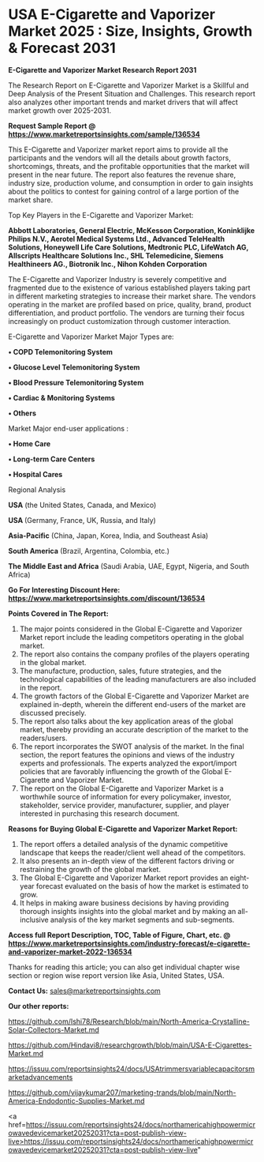 # USA E-Cigarette and Vaporizer Market 2025 : Size, Insights, Growth & Forecast 2031

<strong>E-Cigarette and Vaporizer Market Research Report 2031</strong>

The Research Report on E-Cigarette and Vaporizer Market is a Skillful and Deep Analysis of the Present Situation and Challenges. This research report also analyzes other important trends and market drivers that will affect market growth over 2025-2031.

<strong>Request Sample Report @ <a href=https://www.marketreportsinsights.com/sample/136534>https://www.marketreportsinsights.com/sample/136534</a></strong>

This E-Cigarette and Vaporizer market report aims to provide all the participants and the vendors will all the details about growth factors, shortcomings, threats, and the profitable opportunities that the market will present in the near future. The report also features the revenue share, industry size, production volume, and consumption in order to gain insights about the politics to contest for gaining control of a large portion of the market share.

Top Key Players in the E-Cigarette and Vaporizer Market:

<strong>Abbott Laboratories, General Electric, McKesson Corporation, Koninklijke Philips N.V., Aerotel Medical Systems Ltd., Advanced TeleHealth Solutions, Honeywell Life Care Solutions, Medtronic PLC, LifeWatch AG, Allscripts Healthcare Solutions Inc., SHL Telemedicine, Siemens Healthineers AG., Biotronik Inc., Nihon Kohden Corporation</strong>

The E-Cigarette and Vaporizer Industry is severely competitive and fragmented due to the existence of various established players taking part in different marketing strategies to increase their market share. The vendors operating in the market are profiled based on price, quality, brand, product differentiation, and product portfolio. The vendors are turning their focus increasingly on product customization through customer interaction.

E-Cigarette and Vaporizer Market Major Types are:

<strong>• COPD Telemonitoring System

• Glucose Level Telemonitoring System

• Blood Pressure Telemonitoring System

• Cardiac & Monitoring Systems

• Others</strong>

Market Major end-user applications :

<strong>• Home Care

• Long-term Care Centers

• Hospital Cares</strong>

Regional Analysis

</u><strong><b>USA</b></strong> (the United States, Canada, and Mexico)

<strong><b>USA </b></strong>(Germany, France, UK, Russia, and Italy)

<strong><b>Asia-Pacific</b></strong> (China, Japan, Korea, India, and Southeast Asia)

<strong><b>South America</b></strong> (Brazil, Argentina, Colombia, etc.)

<strong><b>The Middle East and Africa</b></strong> (Saudi Arabia, UAE, Egypt, Nigeria, and South Africa)

<strong>Go For Interesting Discount Here: <a href=https://www.marketreportsinsights.com/discount/136534>https://www.marketreportsinsights.com/discount/136534</a></strong>

<strong>Points Covered in The Report:</strong>
<ol>
  <li>The major points considered in the Global E-Cigarette and Vaporizer Market report include the leading competitors operating in the global market.</li>
  <li>The report also contains the company profiles of the players operating in the global market.</li>
  <li>The manufacture, production, sales, future strategies, and the technological capabilities of the leading manufacturers are also included in the report.</li>
  <li>The growth factors of the Global E-Cigarette and Vaporizer Market are explained in-depth, wherein the different end-users of the market are discussed precisely.</li>
  <li>The report also talks about the key application areas of the global market, thereby providing an accurate description of the market to the readers/users.</li>
  <li>The report incorporates the SWOT analysis of the market. In the final section, the report features the opinions and views of the industry experts and professionals. The experts analyzed the export/import policies that are favorably influencing the growth of the Global E-Cigarette and Vaporizer Market.</li>
  <li>The report on the Global E-Cigarette and Vaporizer Market is a worthwhile source of information for every policymaker, investor, stakeholder, service provider, manufacturer, supplier, and player interested in purchasing this research document.</li>
</ol>
<strong>Reasons for Buying Global E-Cigarette and Vaporizer Market Report:</strong>

<ol>
  <li>The report offers a detailed analysis of the dynamic competitive landscape that keeps the reader/client well ahead of the competitors.</li>
  <li>It also presents an in-depth view of the different factors driving or restraining the growth of the global market.</li>
  <li>The Global E-Cigarette and Vaporizer Market report provides an eight-year forecast evaluated on the basis of how the market is estimated to grow.</li>
  <li>It helps in making aware business decisions by having providing thorough insights insights into the global market and by making an all-inclusive analysis of the key market segments and sub-segments.</li>
</ol>
<strong>Access full Report Description, TOC, Table of Figure, Chart, etc. @ <a href=https://www.marketreportsinsights.com/industry-forecast/e-cigarette-and-vaporizer-market-2022-136534>https://www.marketreportsinsights.com/industry-forecast/e-cigarette-and-vaporizer-market-2022-136534</a></strong>


Thanks for reading this article; you can also get individual chapter wise section or region wise report version like Asia, United States, USA.

<strong>Contact Us:</strong>
sales@marketreportsinsights.com

<strong>Our other reports:</strong>

<a href=https://github.com/Ishi78/Research/blob/main/North-America-Crystalline-Solar-Collectors-Market.md>https://github.com/Ishi78/Research/blob/main/North-America-Crystalline-Solar-Collectors-Market.md</a>

<a href=https://github.com/Hindavi8/researchgrowth/blob/main/USA-E-Cigarettes-Market.md>https://github.com/Hindavi8/researchgrowth/blob/main/USA-E-Cigarettes-Market.md</a>

<a href=https://issuu.com/reportsinsights24/docs/USAtrimmersvariablecapacitorsmarketadvancements>https://issuu.com/reportsinsights24/docs/USAtrimmersvariablecapacitorsmarketadvancements</a>

<a href=https://github.com/vijaykumar207/marketing-trands/blob/main/North-America-Endodontic-Supplies-Market.md>https://github.com/vijaykumar207/marketing-trands/blob/main/North-America-Endodontic-Supplies-Market.md</a>

<a href=https://issuu.com/reportsinsights24/docs/northamericahighpowermicrowavedevicemarket20252031?cta=post-publish-view-live>https://issuu.com/reportsinsights24/docs/northamericahighpowermicrowavedevicemarket20252031?cta=post-publish-view-live</a>"
